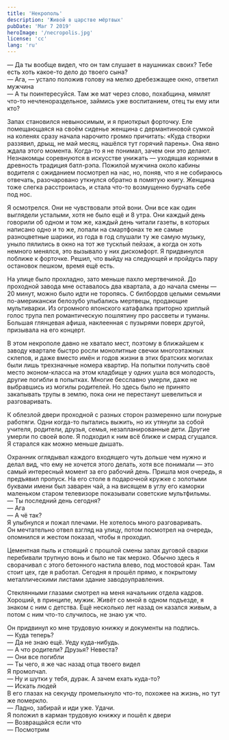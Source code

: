 ```yaml
---
title: 'Некрополь'
description: 'Живой в царстве мёртвых'
pubDate: 'Mar 7 2019'
heroImage: '/necropolis.jpg'
license: 'cc'
lang: 'ru'
---
```


— Да ты вообще видел, что он там слушает в наушниках своих? Тебе есть хоть какое-то дело до твоего сына?\
— Ага, — устало положив голову на мелко дребезжащее окно, ответил мужчина\
— А ты поинтересуйся. Там же мат через слово, похабщина, мямлят что-то нечленораздельное, займись уже воспитанием, отец ты ему или кто?

Запах становился невыносимым, и я приоткрыл форточку. Еле помещающаяся на своём сиденье женщина с дермантиновой сумкой на коленях сразу начала нарочито громко причитать: «Куда створки раззявил, дрыщ, не май месяц, нашёлся тут горячий парень». Она явно ждала этого момента. Когда-то я не понимал, зачем они это делают. Незнакомцы соревнуются в искусстве унижать — уходящая корнями в древность традиция батл-рэпа. Пожилой мужчина около кабины водителя с ожиданием посмотрел на нас, но, поняв, что я не собираюсь отвечать, разочаровано уткнулся обратно в помятую книгу. Женщина тоже слегка расстроилась, и стала что-то возмущенно бурчать себе под нос.

Я осмотрелся. Они не чувствовали этой вони. Они все как один выглядели усталыми, хотя не было ещё и 8 утра. Они каждый день говорили об одном и том же, каждый день читали газеты, в которых написано одно и то же, лопали на смартфонах те же самые разноцветные шарики, из года в год слушали ту же самую музыку, уныло пялились в окно на тот же тусклый пейзаж, а когда он хоть немного менялся, это вызывало у них дискомфорт. Я придвинулся поближе к форточке. Решил, что выйду на следующей и пройдусь пару остановок пешком, время ещё есть.

На улице было прохладно, зато меньше пахло мертвечиной. До проходной завода мне оставалось два квартала, а до начала смены — 20 минут, можно было идти не торопясь. С билбордов целыми семьями по-американски белозубо улыбались мертвецы, продающие мультиварки. Из огромного японского катафалка приторно хриплый голос трупа пел романтическую пошлятину про рассветы и туманы. Большая глянцевая афиша, наклеенная с пузырями поверх другой, призывала на его концерт.

В этом некрополе давно не хватало мест, поэтому в ближайшем к заводу квартале быстро росли монолитные свечки многоэтажных склепов, и даже вместо имён и годов жизни в этих братских могилах были лишь трехзначные номера квартир. На попытки получить своё место эконом-класса на этом кладбище у одних ушла вся молодость, другие погибли в попытках. Многие бесславно умерли, даже не выбравшись из могилы родителей. Но здесь было не принято закапывать трупы в землю, пока они не перестанут шевелиться и разговаривать.

К облезлой двери проходной с разных сторон размеренно шли понурые работяги. Одни когда-то пытались выжить, но их утянули за собой учителя, родители, друзья, семья, незапланированные дети. Другие умерли по своей воле. Я подходил к ним всё ближе и смрад сгущался. Я старался как можно меньше дышать.

Охранник оглядывал каждого входящего чуть дольше чем нужно и делал вид, что ему не хочется этого делать, хотя все понимали — это самый интересный момент за его рабочий день. Пришла моя очередь, я предъявил пропуск. На его столе в подарочной кружке с золотыми буквами имени был заварен чай, а на висящем в углу его каморки маленьком старом телевизоре показывали советские мультфильмы.\
— Ты последний день сегодня?\
— Ага\
— А чё так?\
Я улыбнулся и пожал плечами. Не хотелось много разговаривать.\
Он мечтательно отвел взгляд на улицу, потом посмотрел на очередь, опомнился и жестом показал, чтобы я проходил.

Цементная пыль и стоящий с прошлой смены запах дуговой сварки перебивали трупную вонь и было не так мерзко. Обычно здесь я сворачивал с этого бетонного настила влево, под мостовой кран. Там стоит цех, где я работал. Сегодня я прошёл прямо, к покрытому металлическими листами здание заводоуправления.

Стеклянными глазами смотрел на меня начальник отдела кадров. Хороший, в принципе, мужик. Живёт со мной в одном подъезде, я знаком с ним с детства. Ещё несколько лет назад он казался живым, а потом с ним что-то случилось, не знаю уж что.

Он придвинул ко мне трудовую книжку и документы на подпись.\
— Куда теперь?\
— Да не знаю ещё. Уеду куда-нибудь.\
— А что родители? Друзья? Невеста?\
— Они все погибли\
— Ты чего, я же час назад отца твоего видел\
Я промолчал.\
— Ну и шутки у тебя, дурак. А зачем ехать куда-то?\
— Искать людей\
В его глазах на секунду промелькнуло что-то, похожее на жизнь, но тут же померкло.\
— Ладно, забирай и иди уже. Удачи.\
Я положил в карман трудовую книжку и пошёл к двери\
— Возвращайся если что\
— Посмотрим
